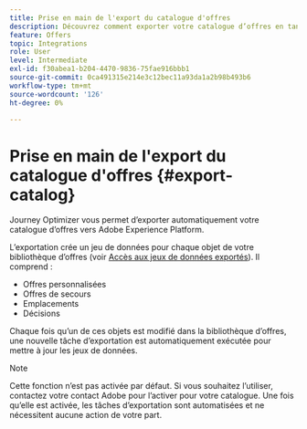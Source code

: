 ```yaml
---
title: Prise en main de l'export du catalogue d'offres
description: Découvrez comment exporter votre catalogue d’offres en tant que jeu de données
feature: Offers
topic: Integrations
role: User
level: Intermediate
exl-id: f30abea1-b204-4470-9836-75fae916bbb1
source-git-commit: 0ca491315e214e3c12bec11a93da1a2b98b493b6
workflow-type: tm+mt
source-wordcount: '126'
ht-degree: 0%

---
```


# Prise en main de l&#39;export du catalogue d&#39;offres {#export-catalog}

Journey Optimizer vous permet d’exporter automatiquement votre catalogue d’offres vers Adobe Experience Platform.

L’exportation crée un jeu de données pour chaque objet de votre bibliothèque d’offres (voir [Accès aux jeux de données exportés](../export-catalog/access-dataset.md)). Il comprend :

* Offres personnalisées
* Offres de secours
* Emplacements
* Décisions

Chaque fois qu’un de ces objets est modifié dans la bibliothèque d’offres, une nouvelle tâche d’exportation est automatiquement exécutée pour mettre à jour les jeux de données.

>[!NOTE]
>
>Cette fonction n’est pas activée par défaut. Si vous souhaitez l’utiliser, contactez votre contact Adobe pour l’activer pour votre catalogue. Une fois qu’elle est activée, les tâches d’exportation sont automatisées et ne nécessitent aucune action de votre part.
